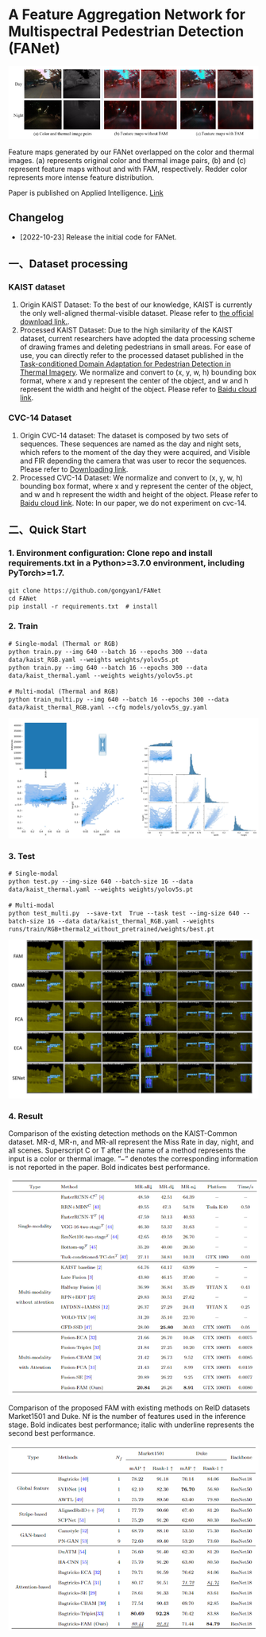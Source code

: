 
# A Feature Aggregation Network for Multispectral Pedestrian Detection (FANet)

![](./result3.png)

Feature maps generated by our FANet overlapped on the color and thermal images.
(a) represents original color and thermal image pairs, (b) and (c) represent feature maps
without and with FAM, respectively. Redder color represents more intense feature distribution.

Paper is published on Applied Intelligence. [Link](https://link.springer.com/article/10.1007/s10489-023-04628-y)

## Changelog
* [2022-10-23] Release the initial code for FANet.

## 一、Dataset processing
### KAIST dataset
1.  Origin KAIST Dataset: To the best of our knowledge, KAIST is currently the only well-aligned thermal-visible dataset. Please refer to [the official download link.](https://soonminhwang.github.io/rgbt-ped-detection/).
2. Processed KAIST Dataset: Due to the high similarity of the KAIST dataset, current researchers have adopted the data processing scheme of drawing frames and deleting pedestrians in small areas. For ease of use, you can directly refer to the processed dataset published in the  [Task-conditioned Domain Adaptation for Pedestrian Detection in Thermal Imagery](https://drive.google.com/file/d/14A3K2IPPPC8-BwPh-YjeHARaZqjnR655/view).  We normalize and convert to (x, y, w, h) bounding box format, where x and y represent the center of the object, and w and h represent the width and height of the object. Please refer to [Baidu cloud link](https://pan.baidu.com/s/1SLRvgH_eCoiqDhLUVW4OlA?pwd=q4mt).

### CVC-14 Dataset

1. Origin CVC-14 dataset: The dataset is composed by two sets of sequences. These sequences are named as the day and night sets, which refers to the moment of the day they were acquired, and Visible and FIR depending the camera that was user to recor the sequences. Please refer to [Downloading link](http://adas.cvc.uab.es/elektra/enigma-portfolio/cvc-14-visible-fir-day-night-pedestrian-sequence-dataset/).
2. Processed CVC-14 Dataset: We normalize and convert to (x, y, w, h) bounding box format, where x and y represent the center of the object, and w and h represent the width and height of the object. Please refer to [Baidu cloud link](https://pan.baidu.com/s/1SLRvgH_eCoiqDhLUVW4OlA?pwd=q4mt).
Note: In our paper, we do not experiment on cvc-14.    

##  二、Quick Start
### 1. Environment configuration: Clone repo and install requirements.txt in a Python>=3.7.0 environment, including PyTorch>=1.7.
```
git clone https://github.com/gongyan1/FANet
cd FANet
pip install -r requirements.txt  # install
```
### 2. Train
```
# Single-modal (Thermal or RGB)
python train.py --img 640 --batch 16 --epochs 300 --data data/kaist_RGB.yaml --weights weights/yolov5s.pt
python train.py --img 640 --batch 16 --epochs 300 --data data/kaist_thermal.yaml --weights weights/yolov5s.pt

# Multi-modal (Thermal and RGB)
python train_multi.py --img 640 --batch 16 --epochs 300 --data data/kaist_thermal_RGB.yaml --cfg models/yolov5s_gy.yaml
```

![](./label.png)

### 3.  Test
```
# Single-modal
python test.py --img-size 640 --batch-size 16 --data data/kaist_thermal.yaml --weights weights/yolov5s.pt

# Multi-modal
python test_multi.py  --save-txt  True --task test --img-size 640 --batch-size 16 --data data/kaist_thermal_RGB.yaml --weights runs/train/RGB+thermal2_without_pretrained/weights/best.pt
```

![](./FANet1.png)

### 4. Result
Comparison of the existing detection methods on the KAIST-Common dataset.
MR-d, MR-n, and MR-all represent the Miss Rate in day, night, and all scenes. Superscript
C or T after the name of a method represents the input is a color or thermal image. ”−”
denotes the corresponding information is not reported in the paper. Bold indicates best
performance.

![](./result1.png)

Comparison of the proposed FAM with existing methods on ReID datasets
Market1501 and Duke. Nf is the number of features used in the inference stage. Bold
indicates best performance; italic with underline represents the second best performance.

![](./result2.png)





